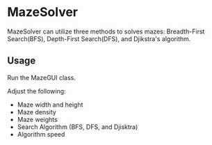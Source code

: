 # MazeSolver

MazeSolver can utilize three methods to solves mazes: Breadth-First Search(BFS), Depth-First Search(DFS), and Djikstra's algorithm.

## Usage

Run the MazeGUI class.

Adjust the following:
* Maze width and height
* Maze density
* Maze weights
* Search Algorithm (BFS, DFS, and Djisktra)
* Algorithm speed

